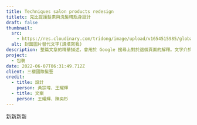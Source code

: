 ```yaml
---
title: Techniques salon products redesign
titletc: 克比提護髮素與洗髮精瓶身設計
draft: false
thumbnail:
  src:
    - https://res.cloudinary.com/tridong/image/upload/v1654515985/global/%E4%B8%89%E8%A7%92%E6%9D%B1%E6%9D%B1-%E5%93%81%E7%89%8C%E5%B1%95%E7%A4%BA%E5%B0%81%E9%9D%A2.png
  alt: 封面圖片替代文字(請填寫我)
description: 整篇文章的精華描述，會用於 Google 搜尋上對於這個頁面的解釋。文字介於 65~80 個中文字。
project:
  - 包裝
date: 2022-06-07T06:31:49.712Z
client: 三櫻國際髮藝
credit:
  - title: 設計
    person: 黃宗瑋、王耀輝
  - title: 文案
    person: 王耀輝、陳奕杉
---
```

新新新新